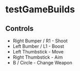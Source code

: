 # testGameBuilds

## Controls

* Right Bumper / R1 - Shoot
* Left Bumber / L1 - Boost
* Left Thumbstick - Move
* Right Thumbstick - Aim
* B / Circle - Change Weapon
